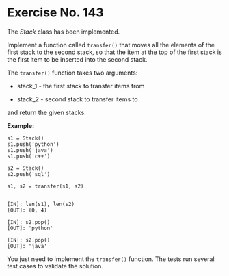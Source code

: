 # Exercise No. 143


The *Stack* class has been implemented.

Implement a function called `transfer()` that moves all the elements of the first stack to the second stack, so that the item at the top of the first stack is the first item to be inserted into the second stack.

The `transfer()` function takes two arguments:

-   stack_1 - the first stack to transfer items from

-   stack_2 - second stack to transfer items to

and return the given stacks.


**Example:**


    s1 = Stack()
    s1.push('python')
    s1.push('java')
    s1.push('c++')
     
    s2 = Stack()
    s2.push('sql')
     
    s1, s2 = transfer(s1, s2)


    [IN]: len(s1), len(s2)
    [OUT]: (0, 4)
     
    [IN]: s2.pop()
    [OUT]: 'python'
     
    [IN]: s2.pop()
    [OUT]: 'java'


You just need to implement the `transfer()` function. The tests run several test cases to validate the solution.